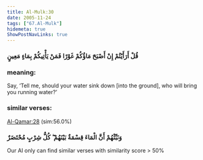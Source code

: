 ```yaml
---
title: Al-Mulk:30
date: 2005-11-24
tags: ["67.Al-Mulk"]
hidemeta: true 
ShowPostNavLinks: true 
---
```

### قُلْ أَرَأَيْتُمْ إِنْ أَصْبَحَ مَاؤُكُمْ غَوْرًا فَمَنْ يَأْتِيكُمْ بِمَاءٍ مَعِينٍ
### meaning: 
Say, ‘Tell me, should your water sink down [into the ground], who will bring you running water?’
### similar verses: 

[Al-Qamar:28](/54/28) (sim:56.0%)

### وَنَبِّئْهُمْ أَنَّ الْمَاءَ قِسْمَةٌ بَيْنَهُمْ ۖ كُلُّ شِرْبٍ مُحْتَضَرٌ

Our AI only can find similar verses with similarity score > 50% 



